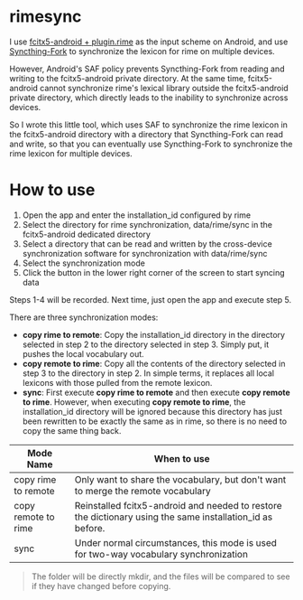 # rimesync

I use [fcitx5-android + plugin.rime](https://github.com/fcitx5-android/fcitx5-android) as the input scheme on Android, and use [Syncthing-Fork](https://github.com/Catfriend1/syncthing-android) to synchronize the lexicon for rime on multiple devices.

However, Android's SAF policy prevents Syncthing-Fork from reading and writing to the fcitx5-android private directory. At the same time, fcitx5-android cannot synchronize rime's lexical library outside the fcitx5-android private directory, which directly leads to the inability to synchronize across devices.

So I wrote this little tool, which uses SAF to synchronize the rime lexicon in the fcitx5-android directory with a directory that Syncthing-Fork can read and write, so that you can eventually use Syncthing-Fork to synchronize the rime lexicon for multiple devices.

# How to use

1. Open the app and enter the installation_id configured by rime
2. Select the directory for rime synchronization, data/rime/sync in the fcitx5-android dedicated directory
3. Select a directory that can be read and written by the cross-device synchronization software for synchronization with data/rime/sync
4. Select the synchronization mode
5. Click the button in the lower right corner of the screen to start syncing data

Steps 1-4 will be recorded. Next time, just open the app and execute step 5.

There are three synchronization modes:
* **copy rime to remote**: Copy the installation_id directory in the directory selected in step 2 to the directory selected in step 3. Simply put, it pushes the local vocabulary out.
* **copy remote to rime**: Copy all the contents of the directory selected in step 3 to the directory in step 2. In simple terms, it replaces all local lexicons with those pulled from the remote lexicon.
* **sync**: First execute **copy rime to remote** and then execute **copy remote to rime**. However, when executing **copy remote to rime**, the installation_id directory will be ignored because this directory has just been rewritten to be exactly the same as in rime, so there is no need to copy the same thing back.

| Mode Name| When to use|
| --- | --- |
| copy rime to remote | Only want to share the vocabulary, but don't want to merge the remote vocabulary |
| copy remote to rime | Reinstalled fcitx5-android and needed to restore the dictionary using the same installation_id as before. |
| sync | Under normal circumstances, this mode is used for two-way vocabulary synchronization |

> The folder will be directly mkdir, and the files will be compared to see if they have changed before copying.